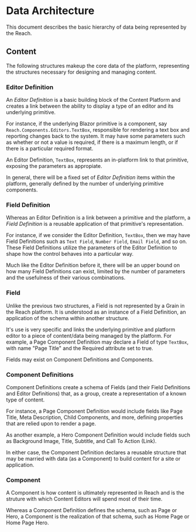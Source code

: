 # Data Architecture

This document describes the basic hierarchy of data being represented by the Reach.

## Content

The following structures makeup the core data of the platform, representing the structures necessary for designing and managing content.

### Editor Definition

An *Editor Definition* is a basic building block of the Content Platform and creates a link between the ability to display a type of an editor and its underlying primitive.

For instance, if the underlying Blazor primitive is a component, say `Reach.Components.Editors.TextBox`, responsible for rendering a text box and reporting changes back to the system. It may have some parameters such as whether or not a value is required, if there is a maximum length, or if there is a particular required format.

An Editor Definition, `TextBox`, represents an in-platform link to that primitive, exposing the parameters as appropiate.

In general, there will be a fixed set of *Editor Definition* items within the platform, generally defined by the number of underlying primitive components.

### Field Definition

Whereas an Editor Definition is a link between a primitive and the platform, a *Field Definition* is a reusable application of that primitive's representation.

For instance, if we consider the Editor Definition, `TextBox`, then we may have Field Definitions such as `Text Field`, `Number Field`, `Email Field`, and so on. These Field Definitions utilize the parameters of the Editor Definition to shape how the control behaves into a particular way.

Much like the Editor Definition before it, there will be an upper bound on how many Field Definitions can exist, limited by the number of parameters and the usefulness of their various combinations.

### Field

Unlike the previous two structures, a Field is not represented by a Grain in the Reach platform. It is understood as an instance of a Field Definition, an application of the schema within another structure.

It's use is very specific and links the underlying primitive and platform editor to a piece of content/data being managed by the platform. For example, a Page Component Definition may declare a Field of type `TextBox`, with name "Page Title" and the Required attribute set to true.

Fields may exist on Component Definitions and Components.

### Component Definitions

Component Definitions create a schema of Fields (and their Field Definitions and Editor Definitions) that, as a group, create a representation of a known type of content.

For instance, a Page Component Definition would include fields like Page Title, Meta Description, Child Components, and more, defining properties that are relied upon to render a page.

As another example, a Hero Component Definition would include fields such as Background Image, Title, Subtitle, and Call To Action (Link).

In either case, the Component Definition declares a reusable structure that may be married with data (as a Component) to build content for a site or application.

### Component

A Component is how content is ultimately represented in Reach and is the struture with which Content Editors will spend most of their time.

Whereas a Component Definition defines the schema, such as Page or Hero, a Component is the realization of that schema, such as Home Page or Home Page Hero.